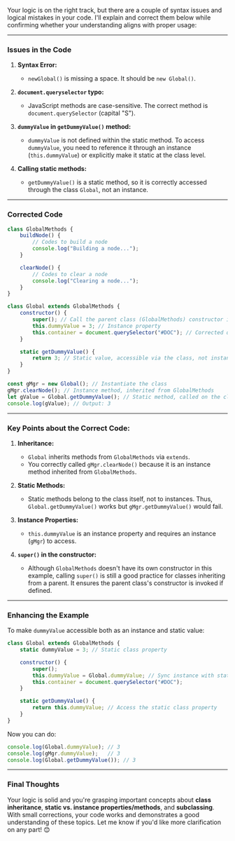 Your logic is on the right track, but there are a couple of syntax issues and logical mistakes in your code. I'll explain and correct them below while confirming whether your understanding aligns with proper usage:

---

### Issues in the Code

1. **Syntax Error:**
   - `newGlobal()` is missing a space. It should be `new Global()`.

2. **`document.queryselector` typo:**
   - JavaScript methods are case-sensitive. The correct method is `document.querySelector` (capital "S").

3. **`dummyValue` in `getDummyValue()` method:**
   - `dummyValue` is not defined within the static method. To access `dummyValue`, you need to reference it through an instance (`this.dummyValue`) or explicitly make it static at the class level.

4. **Calling static methods:**
   - `getDummyValue()` is a static method, so it is correctly accessed through the class `Global`, not an instance.

---

### Corrected Code

```javascript
class GlobalMethods {
    buildNode() {
        // Codes to build a node
        console.log("Building a node...");
    }

    clearNode() {
        // Codes to clear a node
        console.log("Clearing a node...");
    }
}

class Global extends GlobalMethods {
    constructor() {
        super(); // Call the parent class (GlobalMethods) constructor if needed
        this.dummyValue = 3; // Instance property
        this.container = document.querySelector("#DOC"); // Corrected querySelector
    }

    static getDummyValue() {
        return 3; // Static value, accessible via the class, not instance
    }
}

const gMgr = new Global(); // Instantiate the class
gMgr.clearNode(); // Instance method, inherited from GlobalMethods
let gValue = Global.getDummyValue(); // Static method, called on the class
console.log(gValue); // Output: 3
```

---

### Key Points about the Correct Code:

1. **Inheritance:**
   - `Global` inherits methods from `GlobalMethods` via `extends`.
   - You correctly called `gMgr.clearNode()` because it is an instance method inherited from `GlobalMethods`.

2. **Static Methods:**
   - Static methods belong to the class itself, not to instances. Thus, `Global.getDummyValue()` works but `gMgr.getDummyValue()` would fail.

3. **Instance Properties:**
   - `this.dummyValue` is an instance property and requires an instance (`gMgr`) to access.

4. **`super()` in the constructor:**
   - Although `GlobalMethods` doesn't have its own constructor in this example, calling `super()` is still a good practice for classes inheriting from a parent. It ensures the parent class's constructor is invoked if defined.

---

### Enhancing the Example
To make `dummyValue` accessible both as an instance and static value:

```javascript
class Global extends GlobalMethods {
    static dummyValue = 3; // Static class property

    constructor() {
        super();
        this.dummyValue = Global.dummyValue; // Sync instance with static value
        this.container = document.querySelector("#DOC");
    }

    static getDummyValue() {
        return this.dummyValue; // Access the static class property
    }
}
```

Now you can do:

```javascript
console.log(Global.dummyValue); // 3
console.log(gMgr.dummyValue);   // 3
console.log(Global.getDummyValue()); // 3
```

---

### Final Thoughts
Your logic is solid and you're grasping important concepts about **class inheritance**, **static vs. instance properties/methods**, and **subclassing**. With small corrections, your code works and demonstrates a good understanding of these topics. Let me know if you'd like more clarification on any part! 😊
